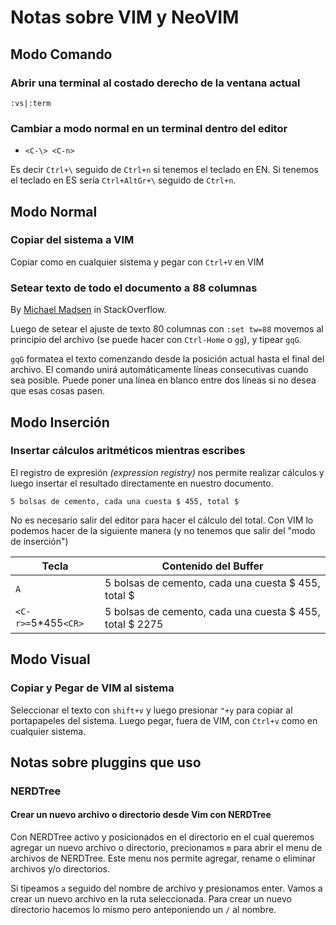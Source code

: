 # Notas sobre VIM y NeoVIM

## Modo Comando

### Abrir una terminal al costado derecho de la ventana actual

```console
:vs|:term
```

### Cambiar a modo normal en un terminal dentro del editor

- `<C-\> <C-n>`

Es decir `Ctrl+\` seguido de `Ctrl+n` si tenemos el teclado en EN. Si tenemos el teclado en ES sería `Ctrl+AltGr+\` seguido de `Ctrl+n`.

## Modo Normal

### Copiar del sistema a VIM

Copiar como en cualquier sistema y pegar con `Ctrl+V` en VIM

### Setear texto de todo el documento a 88 columnas

By [Michael Madsen](https://stackoverflow.com/a/3033455/9062331) in StackOverflow.

Luego de setear el ajuste de texto 80 columnas con `:set tw=88` movemos al
principio del archivo (se puede hacer con `Ctrl-Home` o `gg`), y tipear `gqG`.

`gqG` formatea el texto comenzando desde la posición actual hasta el final del archivo.
El comando unirá automáticamente líneas consecutivas cuando sea posible. Puede poner
una línea en blanco entre dos líneas si no desea que esas cosas pasen.

## Modo Inserción

### Insertar cálculos aritméticos mientras escribes

El registro de expresión *(expression registry)* nos permite realizar cálculos y luego
insertar el resultado directamente en nuestro documento.

```console
5 bolsas de cemento, cada una cuesta $ 455, total $
```

No es necesario salir del editor para hacer el cálculo del total. Con VIM lo podemos
hacer de la siguiente manera (y no tenemos que salir del "modo de inserción")

| Tecla | Contenido del Buffer |
| ----- | -------------------- |
|  `A`  | 5 bolsas de cemento, cada una cuesta $ 455, total $ |
| `<C-r>=`5*455`<CR>` | 5 bolsas de cemento, cada una cuesta $ 455, total $ 2275 |

## Modo Visual

### Copiar y Pegar de VIM al sistema

Seleccionar el texto con `shift+v` y luego presionar `"+y` para copiar al portapapeles
del sistema. Luego pegar, fuera de VIM, con `Ctrl+v` como en cualquier sistema.

## Notas sobre pluggins que uso

### NERDTree

#### Crear un nuevo archivo o directorio desde Vim con NERDTree

Con NERDTree activo y posicionados en el directorio en el cual queremos agregar un nuevo
archivo o directorio, precionamos `m` para abrir el menu de archivos de NERDTree. Este
menu nos permite agregar, rename o eliminar archivos y/o directorios.

Si tipeamos `a` seguido del nombre de archivo y presionamos enter. Vamos a crear un
nuevo archivo en la ruta seleccionada. Para crear un nuevo directorio hacemos lo mismo
pero anteponiendo un `/` al nombre.
